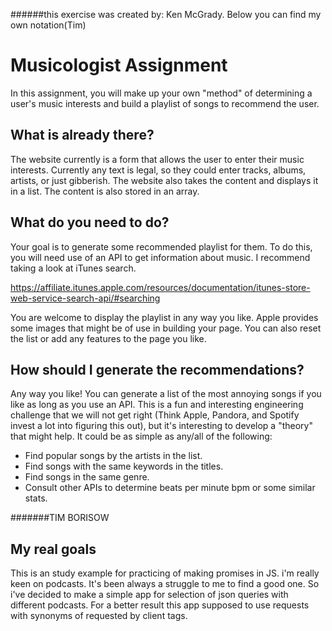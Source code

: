 ######this exercise was created by: Ken McGrady. Below you can find my own notation(Tim)

# Musicologist Assignment

In this assignment, you will make up your own "method" of determining a user's music interests and build a playlist of songs to recommend the user.

## What is already there?

The website currently is a form that allows the user to enter their music interests. Currently any text is legal, so they could enter tracks, albums, artists, or just gibberish. The website also takes the content and displays it in a list. The content is also stored in an array.

## What do you need to do?

Your goal is to generate some recommended playlist for them. To do this, you will need use of an API to get information about music. I recommend taking a look at iTunes search.

https://affiliate.itunes.apple.com/resources/documentation/itunes-store-web-service-search-api/#searching

You are welcome to display the playlist in any way you like. Apple provides some images that might be of use in building your page. You can also reset the list or add any features to the page you like.

## How should I generate the recommendations?

Any way you like! You can generate a list of the most annoying songs if you like as long as you use an API. This is a fun and interesting engineering challenge that we will not get right (Think Apple, Pandora, and Spotify invest a lot into figuring this out), but it's interesting to develop a "theory" that might help. It could be as simple as any/all of the following:

* Find popular songs by the artists in the list.
* Find songs with the same keywords in the titles.
* Find songs in the same genre.
* Consult other APIs to determine beats per minute bpm or some similar stats.


#######TIM BORISOW
## My real goals
This is an study example for practicing of making promises in JS.
i'm really keen on podcasts. It's been always a struggle to me to find a good one. So i've decided to make a simple app for selection of json queries with different podcasts. For a better result this app supposed to use requests with synonyms of requested by client tags.